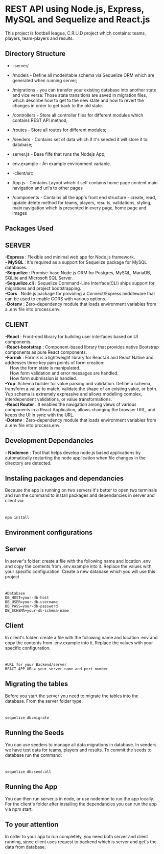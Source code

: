# REST API using Node.js, Express, MySQL and Sequelize and React.js
This project is football league, C.R.U.D project which contains:
teams, players, team-players and results.

## Directory Structure
- -server/
- /models - Define all model/table schema via Sequelize ORM which are generated when running server;
- /migrations - you can transfer your existing database into another state and vice versa: Those state transitions are saved in migration files, which describe how to get to the new state and how to revert the changes in order to get back to the old state.
- /controllers - Store all controller files for different modules which contains REST API method;
- /routes - Store all routes for different modules;
- /seeders - Contains set of data which if it's seeded it will store it to database;
- server.js - Base filfe that runs the Nodejs App;
- env.example - An example environment variable.

- -client/src
- App.js - Contains Layout which it self contains home page content main navigation and url's to other pages
- /components - Contains all the app's front end structure - create, read, update delete method for teams, players, results, validations, styling, main navigation which is presented in every page, home page and images 

## Packages Used
## SERVER
**-Express** : Flexible and minimal web app for Node.js framework.   
**- MySQL** : It's required as a support for Sequelize package for MySQL databases.    
**-Sequelize** : Promise-base Node.js ORM for Postgres, MySQL, MariaDB, SQLite and Microsoft SQL Server.  
**-Sequelize.cli** : Sequelize Command-Line Interface(CLI) ships support for migrations and project bootstrapping.  
**-Cors** :  Node.js package for providing a Connect/Express middleware that can be used to enable CORS with various options.  
**-Dotenv** : Zero-dependency module that loads environment variables from a .env file into process.env. 

## CLIENT
**-React** : Front-end library for building user interfaces based on UI components.   
**-React-bootstrap** : Component-based library that provides native Bootstrap components as pure React components.  
**-Formik** : Formik is a  lightweight library for ReactJS and React Native and addresses three key pain points of form creation:  
&nbsp; &nbsp; How the form state is manipulated.  
&nbsp; &nbsp; How form validation and error messages are handled.  
&nbsp; &nbsp; How form submission is handled.  
**-Yup**: Schema builder for value parsing and validation. Define a schema, transform a value to match, validate the shape of an existing value, or both. Yup schema is extremely expressive and allows modelling complex, interdependent validations, or value transformations.  
**-React Router** : It enables the navigation among views of various components in a React Application, allows changing the browser URL, and keeps the UI in sync with the URL.  
**-Dotenv** : Zero-dependency module that loads environment variables from a .env file into process.env.   

 

## Development Dependancies

 **- Nodemon** : Tool that helps develop node.js based applications by automatically restarting the node application when file changes in the directory are detected.

## Instaling packages and dependancies
Because the app is running on two servers it's better to open two terminals and run the command to install packages and dependancies in server and client via:            
#
````
npm install 
````
## Environment configurations

## Server
In server's folder: create a file with the following name and location .env and copy the contents from .env.example into it. Replace the values with your specific configuration. Create a new database which you will use this project
#
```
#Database
DB_HOST=your-db-host
DB_USER=your-db-username
DB_PASS=your-db-password
DB_SCHEMA=your-db-schema-name

```

## Client
In client's folder: create a file with the following name and location .env and copy the contents from .env.example into it. Replace the values with your specific configuration.
#
```
#URL for your Backend/server 
REACT_APP_URL= your-server-name-and-port-number

```
## Migrating the tables
Before you start the server you need to migrate the tables into the database. From the server folder type:
#
```
sequelize db:migrate
```

## Running the Seeds
You can use seeders to manage all data migrations in database. In seeders we have test data for teams, players and results. To commit the seeds to database run the command:
#
```
sequelize db:seed:all
```

## Running the App
You can then run server.js in node, or use nodemon to run the app locally.
For the client's folder after installing the dependancies you can run the app via npm start.

## To your attention
In order to your app to run completely, you need both server and client running, since client uses request to backend which is server and get's the data from database.
